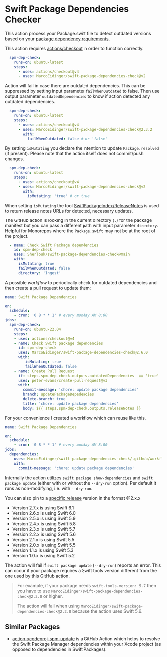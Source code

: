 # Swift Package Dependencies Checker

This action process your Package.swift file to detect outdated versions based on your [package dependency requirements](https://docs.swift.org/package-manager/PackageDescription/PackageDescription.html#package-dependency-requirement).

This action requires [actions/checkout](https://github.com/actions/checkout) in order to function correctly.

```yaml
  spm-dep-check:
    runs-on: ubuntu-latest
    steps:
      - uses: actions/checkout@v4
      - uses: MarcoEidinger/swift-package-dependencies-check@v2
```

Action will fail in case there are outdated dependencies. This can be suppressed by setting input parameter `failWhenOutdated` to false. Then use output parameter `outdatedDependencies` to know if action detected any outdated dependencies.

```yaml
  spm-dep-check:
    runs-on: ubuntu-latest
    steps:
      - uses: actions/checkout@v4
      - uses: MarcoEidinger/swift-package-dependencies-check@2.3.2
        with:
          failWhenOutdated: false # or 'false'
```

By setting `isMutating` you declare the intention to update `Package.resolved` (if present). Please note that the action itself does not commit/push changes.

```yaml
  spm-dep-check:
    runs-on: ubuntu-latest
    steps:
      - uses: actions/checkout@v4
      - uses: MarcoEidinger/swift-package-dependencies-check@v2
        with:
          isMutating: 'true' # or true
```

When setting `isMutating` the tool [SwiftPackageIndex/ReleaseNotes](https://github.com/SwiftPackageIndex/ReleaseNotes) is used to return release notes URLs for detected, necessary updates.

The GitHub action is looking in the current directory (`.`) for the package manifest but you can pass a different path with input parameter `directory`. Helpful for Monorepos where the `Package.swift` may not be at the root of the project.

```yaml
  - name: Check Swift Package dependencies
    id: spm-dep-check
    uses: Sherlouk/swift-package-dependencies-check@main
    with:
      isMutating: true
      failWhenOutdated: false
      directory: 'Ingest'
```

A possible _workflow_ to periodically check for outdated dependencies and then create a pull request to update them: 

```yaml
name: Swift Package Dependencies

on: 
  schedule:
    - cron: '0 8 * * 1' # every monday AM 8:00
jobs:
  spm-dep-check:
    runs-on: ubuntu-22.04
    steps:
    - uses: actions/checkout@v4
    - name: Check Swift package dependencies
      id: spm-dep-check
      uses: MarcoEidinger/swift-package-dependencies-check@2.6.0
      with:
         isMutating: true
         failWhenOutdated: false
    - name: Create Pull Request
      if: steps.spm-dep-check.outputs.outdatedDependencies  == 'true'
      uses: peter-evans/create-pull-request@v3
      with:
        commit-message: 'chore: update package dependencies'
        branch: updatePackageDepedencies
        delete-branch: true
        title: 'chore: update package dependencies'
        body: ${{ steps.spm-dep-check.outputs.releaseNotes }}
```

For your convenience I created a workflow which can reuse like this.

```yaml
name: Swift Package Dependencies

on: 
  schedule:
    - cron: '0 8 * * 1' # every monday AM 8:00 
jobs:
  dependencies:
    uses: MarcoEidinger/swift-package-dependencies-check/.github/workflows/reusableWorkflow.yml@v2
    with:
      commit-message: 'chore: update package dependencies'

```

Internally the action utilizes `swift package show-dependencies` and `swift package update` (either with or without the `--dry-run` option). Per default it runs as non-modifying, i.e. with `--dry-run`.

You can also pin to a [specific release](MarcoEidinger/swift-package-dependencies-check/releases) version in the format @2.x.x

- Version 2.7.x is using Swift 6.1
- Version 2.6.x is using Swift 6.0
- Version 2.5.x is using Swift 5.9
- Version 2.4.x is using Swift 5.8
- Version 2.3.x is using Swift 5.7
- Version 2.2.x is using Swift 5.6
- Version 2.1.x is using Swift 5.5
- Version 2.0.x is using Swift 5.5
- Version 1.1.x is using Swift 5.3
- Version 1.0.x is using Swift 5.2

The action will fail if `swift package update` (`--dry-run`) reports an error. This can occur if your package requires a Swift tools version different from the one used by this GitHub action.

> For example, if your package needs `swift-tools-version: 5.7` then you have to use `MarcoEidinger/swift-package-dependencies-check@2.3.0` or higher.
> 
> The action will fail when using `MarcoEidinger/swift-package-dependencies-check@2.2.0` because the action uses Swift 5.6.

## Similar Packages

- [action-xcodeproj-spm-update](https://github.com/getsidetrack/action-xcodeproj-spm-update) is a GitHub Action which helps to resolve the Swift Package Manager dependencies within your Xcode project (as opposed to dependencies in Swift Packages).
